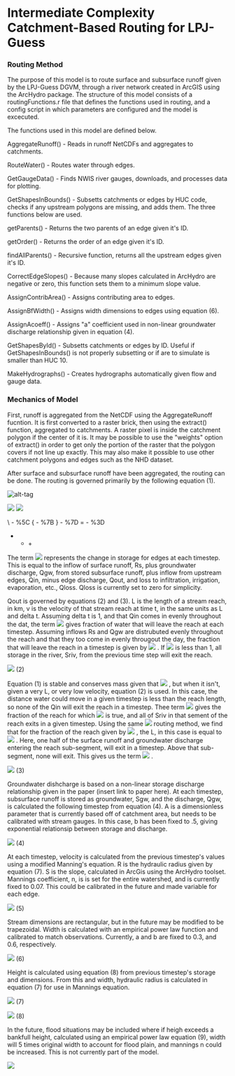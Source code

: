 # Intermediate Complexity Catchment-Based Routing for LPJ-Guess



### Routing Method
The purpose of this model is to route surface and subsurface runoff given by the LPJ-Guess DGVM, through a river network created in ArcGIS using the ArcHydro package. The structure of this model consists of a routingFunctions.r file that defines the functions used in routing, and a config script in which parameters are configured and the model is excecuted.

The functions used in this model are defined below.

AggregateRunoff() - Reads in runoff NetCDFs and aggregates to catchments.

RouteWater() - Routes water through edges.

GetGaugeData() - Finds NWIS river gauges, downloads, and processes data for plotting.

GetShapesInBounds() - Subsetts catchments or edges by HUC code, checks if any upstream polygons are missing, and adds them. The three functions below are used.

getParents() - Returns the two parents of an edge given it's ID.

getOrder() - Returns the order of an edge given it's ID.

findAllParents() - Recursive function, returns all the upstream edges given it's ID.


CorrectEdgeSlopes() - Because many slopes calculated in ArcHydro are negative or zero, this function sets them to a minimum slope value.

AssignContribArea() - Assigns contributing area to edges.

AssignBfWidth() - Assigns width dimensions to edges using equation (6).

AssignAcoeff() - Assigns "a" coefficient used in non-linear groundwater discharge relationship given in equation (4).

GetShapesById() - Subsetts catchments or edges by ID. Useful if GetShapesInBounds() is not properly subsetting or if are to simulate is smaller than HUC 10.

MakeHydrographs() - Creates hydrographs automatically given flow and gauge data.



### Mechanics of Model

First, runoff is aggregated from the NetCDF using the AggregateRunoff fucntion. It is first converted to a raster brick, then using the extract() function, aggregated to catchments. A raster pixel is inside the catchment polygon if the center of it is. It may be possible to use the "weights" option of extract() in order to get only the portion of the raster that the polygon covers if not line up exactly. This may also make it possible to use other catchment polygons and edges such as the NHD dataset.

After surface and subsurface runoff have been aggregated, the routing can be done. The routing is governed primarily by the following equation (1).

![alt-tag](https://latex.codecogs.com/gif.latex?\frac%7B\mathrm%7Bd%7DS%7D%7B\mathrm%7Bd%7Dt%7D%3DR_%7Bs%7D&plus;Q_%7Bgw%7D&plus;Q_%7Bin%7D-Q_%7Bout%7D-Q_%7Bloss%7D)

<img src="https://latex.codecogs.com/gif.latex?%5Cfrac%7B%5Cmathrm%7Bd%7DS%7D%7B%5Cmathrm%7Bd%7Dt%7D%3DR_%7Bs%7D&plus;Q_%7Bgw%7D&plus;Q_%7Bin%7D-Q_%7Bout%7D-Q_%7Bloss%7D"/>
<img src="https://latex.codecogs.com/gif.latex?%5Cfrac%7B%5Cmathrm%7Bd%7DS%7D%7B%5Cmathrm%7Bd%7Dt%7D%3DR_%7Bs%7D&plus;Q_%7Bgw%7D&plus;Q_%7Bin%7D-Q_%7Bout%7D-Q_%7Bloss%7D"/>

\ - %5C
{ - %7B
} - %7D
= - %3D
+ - &plus;




The term <img src="https://latex.codecogs.com/gif.latex?%5Cfrac%7B%5Cmathrm%7Bd%7DS%7D%7B%5Cmathrm%7Bd%7Dt%7D"/> represents the change in storage for edges at each timestep. This is equal to the inflow of surface runoff, Rs, plus groundwater discharge, Qgw, from stored subsurface runoff, plus inflow from upstream edges, Qin, minus edge discharge, Qout, and loss to infiltration, irrigation, evaporation, etc., Qloss. Qloss is currently set to zero for simplicity.

Qout is governed by equations (2) and (3). L is the length of a stream reach, in km, v is the velocity of that stream reach at time t, in the same units as L and delta t. Assuming delta t is 1, and that Qin comes in evenly throughout the dat,  the term <img src="https://latex.codecogs.com/gif.latex%5Cdpi%7B100%7D?(1-%5Cfrac%7BL%7D%7Bv%5CDelta&space;t%7D)"/> gives fraction of water that will leave the reach at each timestep. Assuming inflows Rs and Qgw are distrubuted evenly throughout the reach and that they too come in evenly througout the day, the fraction that will leave the reach in a timestep is given by <img src="https://latex.codecogs.com/gif.latex%5Cdpi%7B100%7D?(1-%5Cfrac%7BL%7D%7B2v%5CDelta&space;t%7D)"/> . If <img src="https://latex.codecogs.com/gif.latex%5Cdpi%7B100%7D?%5Cfrac%7BL%7D%7Bv%5CDelta&space;t%7D"/> is less than 1, all storage in the river, Sriv, from the previous time step will exit the reach.

<img src="https://latex.codecogs.com/gif.latex%5Cdpi%7B100%7D?Q_%7Bout1%7D%3DS_%7Briv%7D&plus;(1-%5Cfrac%7Bl%7D%7Bv%5CDelta&space;t%7D)%5Csum&space;Q_%7Bin%7D&plus;(1-%5Cfrac%7Bl%7D%7B2v%5CDelta&space;t%7D)(R_%7Bs%7D&plus;Q_%7Bgw%7D)"/> (2)

Equation (1) is stable and conserves mass given that <img src="https://latex.codecogs.com/gif.latex%5Cdpi%7B100%7D?%5Cfrac%7BL%7D%7Bv%5CDelta&space;t%7D < 1"/> , but when it isn't, given a very L, or very low velocity, equation (2) is used. In this case, the distance water could move in a given timestep is less than the reach length, so none of the Qin will exit the reach in a timestep. Thee term <img src="https://latex.codecogs.com/gif.latex%5Cdpi%7B100%7D?%5Cfrac%7Bv%5CDelta&space;t%7D%7Bl%7D"/> gives the fraction of the reach for which <img src="https://latex.codecogs.com/gif.latex%5Cdpi%7B100%7D?%5Cfrac%7BL%7D%7Bv%5CDelta&space;t%7D < 1"/> is true, and all of Sriv in that sement of the reach exits in a given timestep. Using the same <img src="https://latex.codecogs.com/gif.latex%5Cdpi%7B100%7D?(1-%5Cfrac%7BL%7D%7B2v%5CDelta&space;t%7D)"/> routing method, we find that for the fraction of the reach given by <img src="https://latex.codecogs.com/gif.latex%5Cdpi%7B100%7D?%5Cfrac%7Bv%5CDelta&space;t%7D%7BL%7D"/> , the L, in this case is equal to <img src="https://latex.codecogs.com/gif.latex%5Cdpi%7B100%7D?v%5CDelta&space;t"/> . Here, one half of the surface runoff and groundwater discharge entering the reach sub-segment, will exit in a timestep. Above that sub-segment, none will exit. This gives us the term <img src="https://latex.codecogs.com/gif.latex%5Cdpi%7B100%7D?%5Cfrac%7Bv%5CDelta&space;t%7D%7B2L%7D"/> .
 
<img src="https://latex.codecogs.com/gif.latex%5Cdpi%7B100%7D?
Q_%7Bout2%7D%3D%5Cfrac%7Bv%5CDelta&space;t%7D%7Bl%7DS_%7Briv%7D&plus;(%5Cfrac%7Bv%5CDelta&space;t%7D%7B2l%7D)(R_%7Bs%7D&plus;Q_%7Bgw%7D)
"/> (3)

Groundwater dishcharge is based on a  non-linear storage discharge relationship given in the paper (insert link to paper here). At each timestep, subsurface runoff is stored as groundwater, Sgw, and the discharge, Qgw, is calculated the following timestep from equation (4). A is a dimensionless parameter that is currently based off of catchment area, but needs to be calibrated with stream gauges. In this case, b has been fixed to .5, giving exponential relationsip between storage and discharge. 

<img src="https://latex.codecogs.com/gif.latex%5Cdpi%7B100%7D?
Q_%7Bgw%7D%3D(%5Cfrac%7BS_%7Bgw%7D%7D%7Ba%7D)^%7B%5Cfrac%7B1%7D%7Bb%7D%7D
"/> (4)

At each timestep, velocity is calculated from the previous timestep's values using a modified Manning's equation. R is the hydraulic radius given by equation (7). S is the slope, calculated in ArcGis using the ArcHydro toolset. Mannings coefficient, n,  is is set for the entire watershed, and is currently fixed to 0.07. This could be calibrated in the future and made variable for each edge.

<img src="https://latex.codecogs.com/gif.latex%5Cdpi%7B100%7D?
v%3D%5Cfrac%7BR^%7B%5Cfrac%7B2%7D%7B3%7D%7DS^%7B%5Cfrac%7B1%7D%7B2%7D%7D%7D%7Bn%7D
"/> (5)

Stream dimensions are rectangular, but in the future may be modified to be trapezoidal. Width is calculated with an empirical power law function and calibrated to match observations. Currently, a and b are fixed to 0.3, and 0.6, respectively.

<img src="https://latex.codecogs.com/gif.latex%5Cdpi%7B100%7D?
W%3Da(A_%7Btotal%7D)^b
"/> (6)

Height is calculated using equation (8) from previous timestep's storage and dimensions. From this and width, hydraulic radius is calculated in equation (7) for use in Mannings equation.

<img src="https://latex.codecogs.com/gif.latex%5Cdpi%7B100%7D?
R%3D%5Cfrac%7BA%7D%7BP%7D%3D%5Cfrac%7BHW%7D%7B2H&plus;W%7D
"/> (7)

<img src="https://latex.codecogs.com/gif.latex%5Cdpi%7B100%7D?
H%3D%5Cfrac%7BS_%7Briv%7D%7D%7Blw%7D 
"/> (8)

In the future, flood situations may be included where if heigh exceeds a bankfull height, calculated using an empirical power law equation (9), width will 5 times original width to account for flood plain, and mannings n could be increased. This is not currently part of the model.

<img src="https://latex.codecogs.com/gif.latex%5Cdpi%7B100%7D?
H_%7Bbf%7D%3Da(A_%7Btotal%7D)^b 
"/>



